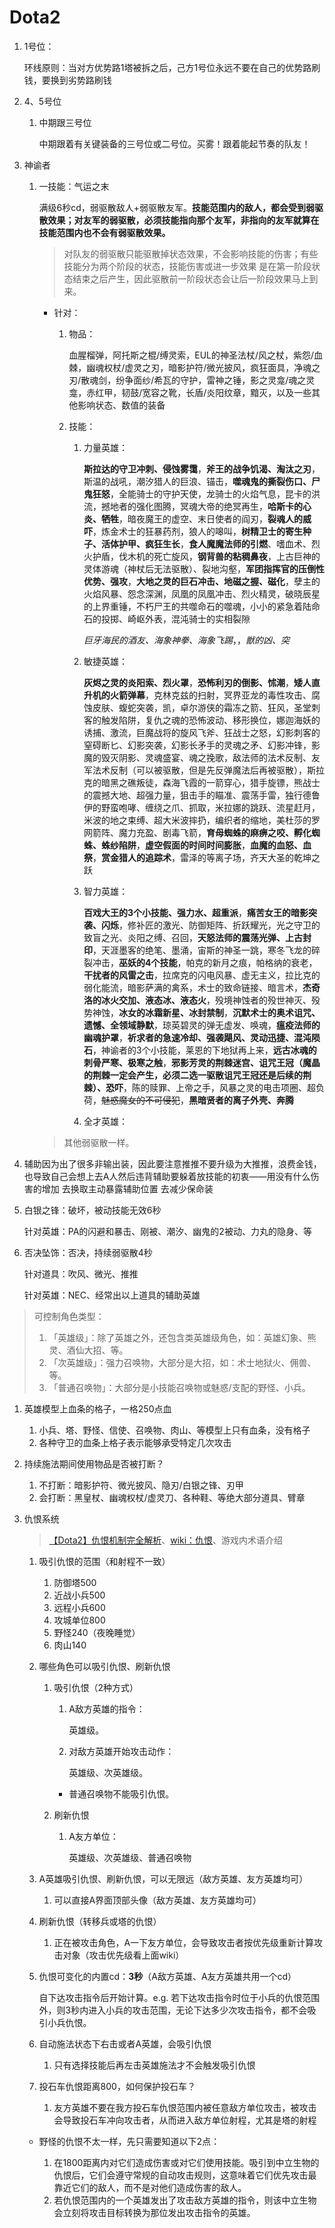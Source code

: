# Dota2

1. 1号位：

    环线原则：当对方优势路1塔被拆之后，己方1号位永远不要在自己的优势路刷钱，要换到劣势路刷钱
1. 4、5号位

    1. 中期跟三号位

        中期跟着有关键装备的三号位或二号位。买雾！跟着能起节奏的队友！
1. 神谕者

    1. 一技能：气运之末

        满级6秒cd，弱驱散敌人+弱驱散友军。**技能范围内的敌人，都会受到弱驱散效果；对友军的弱驱散，必须技能指向那个友军，非指向的友军就算在技能范围内也不会有弱驱散效果。**

        >对队友的弱驱散只能驱散掉状态效果，不会影响技能的伤害；有些技能分为两个阶段的状态，技能伤害或进一步效果 是在第一阶段状态结束之后产生，因此驱散前一阶段状态会让后一阶段效果马上到来。

        - 针对：

            1. 物品：

                血腥榴弹，阿托斯之棍/缚灵索，EUL的神圣法杖/风之杖，紫怨/血棘，幽魂权杖/虚灵之刃，暗影护符/微光披风，疯狂面具，净魂之刃/散魂剑，纷争面纱/希瓦的守护，雷神之锤，影之灵龛/魂之灵龛，赤红甲，韧鼓/宽容之靴，长盾/炎阳纹章，黯灭，以及一些其他影响状态、数值的装备
            2. 技能：

                1. 力量英雄：

                    **斯拉达的守卫冲刺、侵蚀雾霭**，**斧王的战争饥渴、淘汰之刃**，斯温的战吼，潮汐猎人的巨浪、锚击，**噬魂鬼的撕裂伤口、尸鬼狂怒**，全能骑士的守护天使，龙骑士的火焰气息，昆卡的洪流，撼地者的强化图腾，冥魂大帝的绝冥再生，**哈斯卡的心炎、牺牲**，暗夜魔王的虚空、末日使者的阎刃，**裂魂人的威吓**，炼金术士的狂暴药剂，狼人的嗥叫，**树精卫士的寄生种子、活体护甲、疯狂生长**，**食人魔魔法师的引燃**、嗜血术、烈火护盾，伐木机的死亡旋风，**钢背兽的粘稠鼻夜**，上古巨神的灵体游魂（神杖后无法驱散）、裂地沟壑，**军团指挥官的压倒性优势、强攻**，**大地之灵的巨石冲击、地磁之握、磁化**，孽主的火焰风暴、怨念深渊，凤凰的凤凰冲击、烈火精灵，破晓辰星的上界重锤，不朽尸王的共噬命石的噬魂，小小的紧急着陆命石的投掷、崎岖外表，混沌骑士的实相裂隙

                    *巨牙海民的酒友、海象神拳、海象飞踢*，，*獣的凶、突*
                2. 敏捷英雄：

                    **灰烬之灵的炎阳索、烈火罩**，**恐怖利刃的倒影、怵潮**，**矮人直升机的火箭弹幕**，克林克兹的扫射，冥界亚龙的毒性攻击、腐蚀皮肤、蝮蛇突袭，凯，卓尔游侠的霜冻之箭、狂风，圣堂刺客的触发陷阱，复仇之魂的恐怖波动、移形换位，娜迦海妖的诱捕、激流，巨魔战将的旋风飞斧、狂战士之怒，幻影刺客的窒碍断匕、幻影突袭，幻影长矛手的灵魂之矛、幻影冲锋，影魔的毁灭阴影、灵魂盛宴、魂之挽歌，敌法师的法术反制、友军法术反制（可以被驱散，但是先反弹魔法后再被驱散），斯拉克的暗黑之礁叛徒，森海飞霞的一箭穿心，猎手旋镖，熊战士的震撼大地、超强力量，狙击手的瞄准、震荡手雷，独行德鲁伊的野蛮咆哮、缠绕之爪、抓取，米拉娜的跳跃、流星赶月，米波的地之束缚、超大米波摔扔，编织者的缩地，美杜莎的罗网箭阵、魔力充盈、剧毒飞箭，**育母蜘蛛的麻痹之咬、孵化蜘蛛、蛛纱陷阱**，**虚空假面的时间时间膨胀**，**血魔的血怒、血祭**，**赏金猎人的追踪术**，雷泽的等离子场，齐天大圣的乾坤之跃
                3. 智力英雄：

                    **百戏大王的3个小技能、强力水、超重派**，**痛苦女王的暗影突袭、闪烁**，修补匠的激光、防御矩阵、折跃耀光，光之守卫的致盲之光、炎阳之缚、召回，**天怒法师的震荡光弹、上古封印**，天涯墨客的绝笔、墨涌，宙斯的神圣一跳，寒冬飞龙的碎裂冲击，**巫妖的4个技能**，帕克的新月之痕，帕格纳的衰老，**干扰者的风雷之击**，拉席克的闪电风暴、虚无主义，拉比克的弱化能流，暗影萨满的禽系，术士的致命链接、暗言术，**杰奇洛的冰火交加、液态冰、液态火**，殁境神蚀者的殁世神灭、殁势神蚀，**冰女的冰霜新星、冰封禁制**，**沉默术士的奥术诅咒、遗憾、全领域静默**，琼英碧灵的弹无虚发、唤魂，**瘟疫法师的幽魂护罩**，**祈求者的急速冷却、强袭飓风、灵动迅捷、混沌陨石**，神谕者的3个小技能，莱恩的下地狱再上来，**远古冰魂的刺骨严寒、极寒之触**，**邪影芳灵的荆棘迷宫、诅咒王冠（魔晶的荆棘一定会产生，必须二选一驱散诅咒王冠还是后续的荆棘）、恐吓**，陈的赎罪、上帝之手，风暴之灵的电击项圈、超负荷，~~魅惑魔女的不可侵犯~~，**黑暗贤者的离子外壳、奔腾**
                4. 全才英雄：

        >其他弱驱散一样。
1. 辅助因为出了很多非输出装，因此要注意推推不要升级为大推推，浪费金钱，也导致自己会想上去A人然后违背辅助要躲着放技能的初衷——用没有什么伤害的增加 去换取主动暴露辅助位置 去减少保命装
1. 白银之锋：破坏，被动技能无效6秒

    针对英雄：PA的闪避和暴击、刚被、潮汐、幽鬼的2被动、力丸的隐身、等
1. 否决坠饰：否决，持续弱驱散4秒

    针对道具：吹风、微光、推推

    针对英雄：NEC、经常出以上道具的辅助英雄

>可控制角色类型：
>
>1. 「英雄级」：除了英雄之外，还包含类英雄级角色，如：英雄幻象、熊灵、酒仙大招、等。
>2. 「次英雄级」：强力召唤物，大部分是大招，如：术士地狱火、佣兽、等。
>3. 「普通召唤物」：大部分是小技能召唤物或魅惑/支配的野怪、小兵。

1. 英雄模型上血条的格子，一格250点血

    1. 小兵、塔、野怪、信使、召唤物、肉山、等模型上只有血条，没有格子
    2. 各种守卫的血条上格子表示能够承受特定几次攻击
1. 持续施法期间使用物品是否被打断？

    1. 不打断：暗影护符、微光披风、隐刃/白银之锋、刃甲
    2. 会打断：黑皇杖、幽魂权杖/虚灵刀、各种鞋、等绝大部分道具、臂章
1. 仇恨系统

    >[【Dota2】仇恨机制完全解析](https://www.bilibili.com/video/BV1s54y1A77m)、[wiki：仇恨](https://dota.huijiwiki.com/wiki/仇恨)、游戏内术语介绍

    1. 吸引仇恨的范围（和射程不一致）

        1. 防御塔500
        2. 近战小兵500
        3. 远程小兵600
        4. 攻城单位800
        5. 野怪240（夜晚睡觉）
        6. 肉山140
    2. 哪些角色可以吸引仇恨、刷新仇恨

        1. 吸引仇恨（2种方式）

            1. A敌方英雄的指令：

                英雄级。
            2. 对敌方英雄开始攻击动作：

                英雄级、次英雄级。

            - 普通召唤物不能吸引仇恨。
        2. 刷新仇恨

            1. A友方单位：

                英雄级、次英雄级、普通召唤物
    3. A英雄吸引仇恨、刷新仇恨，可以无限远（敌方英雄、友方英雄均可）

        1. 可以直接A界面顶部头像（敌方英雄、友方英雄均可）
    4. 刷新仇恨（转移兵或塔的仇恨）

        1. 正在被攻击角色，A一下友方单位，会导致攻击者按优先级重新计算攻击对象（攻击优先级看上面wiki）
    5. 仇恨可变化的内置cd：**3秒**（A敌方英雄、A友方英雄共用一个cd）

        自下达攻击指令后开始计算。e.g. 若下达攻击指令时位于小兵的仇恨范围外，则3秒内进入小兵的攻击范围，无论下达多少次攻击指令，都不会吸引小兵仇恨。
    6. 自动施法状态下右击或者A英雄，会吸引仇恨

        1. 只有选择技能后再左击英雄施法才不会触发吸引仇恨
    7. 投石车仇恨距离800，如何保护投石车？

        1. 友方英雄不要在我方投石车仇恨范围内被任意敌方单位攻击，被攻击会导致投石车冲向攻击者，从而进入敌方单位射程，尤其是塔的射程
    - 野怪的仇恨不太一样，先只需要知道以下2点：

        1. 在1800距离内对它们造成伤害或对它们使用技能。吸引到中立生物的仇恨后，它们会遵守常规的自动攻击规则，这意味着它们优先攻击最靠近它们的敌人，而不是对他们造成伤害的敌人。
        2. 若仇恨范围内的一个英雄发出了攻击敌方英雄的指令，则该中立生物会立刻将攻击目标转换为那位发出攻击指令的英雄。
